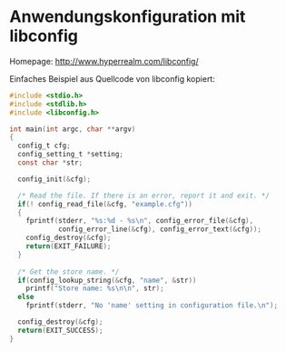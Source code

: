 Anwendungskonfiguration mit libconfig
=======================================

Homepage: http://www.hyperrealm.com/libconfig/

Einfaches Beispiel aus Quellcode von libconfig kopiert:

```c
#include <stdio.h>
#include <stdlib.h>
#include <libconfig.h>

int main(int argc, char **argv)
{
  config_t cfg;
  config_setting_t *setting;
  const char *str;

  config_init(&cfg);

  /* Read the file. If there is an error, report it and exit. */
  if(! config_read_file(&cfg, "example.cfg"))
  {
    fprintf(stderr, "%s:%d - %s\n", config_error_file(&cfg),
            config_error_line(&cfg), config_error_text(&cfg));
    config_destroy(&cfg);
    return(EXIT_FAILURE);
  }
  
  /* Get the store name. */
  if(config_lookup_string(&cfg, "name", &str))
    printf("Store name: %s\n\n", str);
  else
    fprintf(stderr, "No 'name' setting in configuration file.\n");

  config_destroy(&cfg);
  return(EXIT_SUCCESS);
}
```
